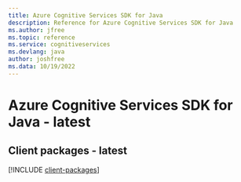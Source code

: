```yaml
---
title: Azure Cognitive Services SDK for Java
description: Reference for Azure Cognitive Services SDK for Java
ms.author: jfree
ms.topic: reference
ms.service: cognitiveservices
ms.devlang: java
author: joshfree
ms.data: 10/19/2022
---
```

# Azure Cognitive Services SDK for Java - latest

## Client packages - latest
[!INCLUDE [client-packages](cognitive-services-client-index.md)]